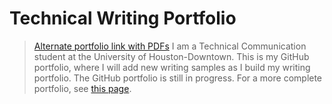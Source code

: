 # Technical Writing Portfolio
> [Alternate portfolio link with PDFs](https://glib-capri-641.notion.site/Technical-Writing-Portfolio-a4542be5e74045e79f6e2e0643c2be27)
I am a Technical Communication student at the University of Houston-Downtown. This is my GitHub portfolio, where I will add new writing samples as I build my writing portfolio.
The GitHub portfolio is still in progress. For a more complete portfolio, see [this page](https://glib-capri-641.notion.site/Technical-Writing-Portfolio-a4542be5e74045e79f6e2e0643c2be27).
